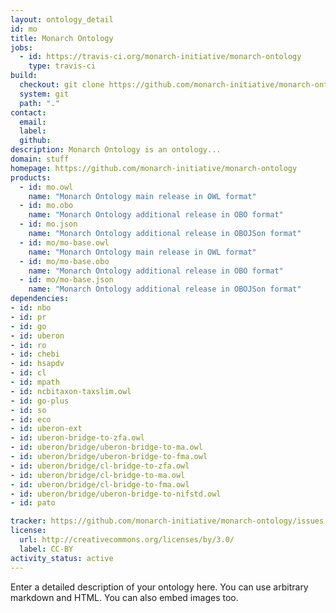 ```yaml
---
layout: ontology_detail
id: mo
title: Monarch Ontology
jobs:
  - id: https://travis-ci.org/monarch-initiative/monarch-ontology
    type: travis-ci
build:
  checkout: git clone https://github.com/monarch-initiative/monarch-ontology.git
  system: git
  path: "."
contact:
  email: 
  label: 
  github: 
description: Monarch Ontology is an ontology...
domain: stuff
homepage: https://github.com/monarch-initiative/monarch-ontology
products:
  - id: mo.owl
    name: "Monarch Ontology main release in OWL format"
  - id: mo.obo
    name: "Monarch Ontology additional release in OBO format"
  - id: mo.json
    name: "Monarch Ontology additional release in OBOJSon format"
  - id: mo/mo-base.owl
    name: "Monarch Ontology main release in OWL format"
  - id: mo/mo-base.obo
    name: "Monarch Ontology additional release in OBO format"
  - id: mo/mo-base.json
    name: "Monarch Ontology additional release in OBOJSon format"
dependencies:
- id: nbo
- id: pr
- id: go
- id: uberon
- id: ro
- id: chebi
- id: hsapdv
- id: cl
- id: mpath
- id: ncbitaxon-taxslim.owl
- id: go-plus
- id: so
- id: eco
- id: uberon-ext
- id: uberon-bridge-to-zfa.owl
- id: uberon/bridge/uberon-bridge-to-ma.owl
- id: uberon/bridge/uberon-bridge-to-fma.owl
- id: uberon/bridge/cl-bridge-to-zfa.owl
- id: uberon/bridge/cl-bridge-to-ma.owl
- id: uberon/bridge/cl-bridge-to-fma.owl
- id: uberon/bridge/uberon-bridge-to-nifstd.owl
- id: pato

tracker: https://github.com/monarch-initiative/monarch-ontology/issues
license:
  url: http://creativecommons.org/licenses/by/3.0/
  label: CC-BY
activity_status: active
---
```


Enter a detailed description of your ontology here. You can use arbitrary markdown and HTML.
You can also embed images too.

